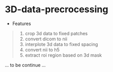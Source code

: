 # 3D-data-precrocessing

* Features
> 1. crop 3d data to fixed patches
> 2. convert dicom to nii
> 3. interplote 3d data to fixed spacing
> 4. convert nii to h5
> 5. extract roi region based on 3d mask

... to be continue ...
